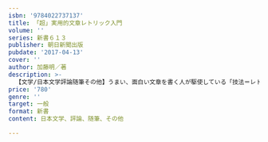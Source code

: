 ```yaml
---
isbn: '9784022737137'
title: 「超」実用的文章レトリック入門
volume: ''
series: 新書６１３
publisher: 朝日新聞出版
pubdate: '2017-04-13'
cover: ''
author: 加藤明／著
description: >-
  【文学/日本文学評論随筆その他】うまい、面白い文章を書く人が駆使している「技法＝レトリック」。比喩、列挙法、省略法など、「レトリック」を交ぜるだけで、たちまち「魅せる」「伝わる」「わかりやすい」文章に。元雑誌編集長が、読み手の共感を呼ぶ書き方を伝授。
price: '780'
genre: ''
target: 一般
format: 新書
content: 日本文学、評論、随筆、その他

---
```

